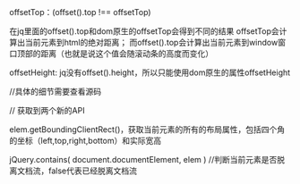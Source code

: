 offsetTop：(offset().top !== offsetTop)

在jq里面的offset().top和dom原生的offsetTop会得到不同的结果
offsetTop会计算出当前元素到html的绝对距离；
而offset().top会计算出当前元素到window窗口顶部的距离（也就是说这个值会随滚动条的高度而变化）

offsetHeight:
jq没有offset().height，所以只能使用dom原生的属性offsetHeight


//具体的细节需要查看源码

// 获取到两个新的API

elem.getBoundingClientRect()，获取当前元素的所有的布局属性，包括四个角的坐标（left,top,right,bottom）和实际宽高

jQuery.contains( document.documentElement, elem )    //判断当前元素是否脱离文档流，false代表已经脱离文档流

